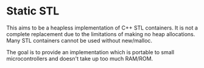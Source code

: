 # Static STL

This aims to be a heapless implementation of C++ STL containers. It is not a
complete replacement due to the limitations of making no heap allocations. Many
STL containers cannot be used without new/malloc.

The goal is to provide an implementation which is portable to small
microcontrollers and doesn't take up too much RAM/ROM.
